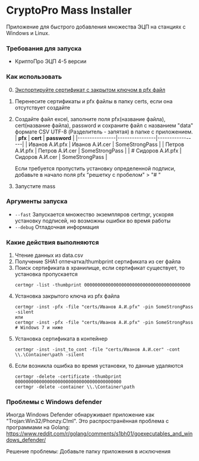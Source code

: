 # CryptoPro Mass Installer
Приложение для быстрого добавления множества ЭЦП на станциях с Windows и Linux.

### Требования для запуска

- КриптоПро ЭЦП 4-5 версии

### Как использовать

0. [Экспортируйте сертификат с закрытом ключом в pfx файл](https://support.kontur.ru/ca/38782-kopirovanie_kontejnera_s_sertifikatom_na_dr#header_ad9459fa9)
1. Перенесите сертификаты и pfx файлы в папку certs, если она отсутствует создайте
2. Создайте файл excel, заполните поля pfx(название файла), cert(название файла), password и сохраните файл с названием "data" формате CSV UTF-8 (Разделитель - запятая) в папке с приложением.
    | **pfx**        | **cert**       | **password**    |
    |----------------|----------------|-----------------|
    | Иванов А.И.pfx | Иванов А.И.cer | SomeStrongPass |
    | Петров А.И.pfx | Петров А.И.cer | SomeStrongPass |
    | # Сидоров А.И.pfx | Сидоров А.И.cer | SomeStrongPass |
  
    Если требуется пропустить установку определенной подписи, добавьте в начало поля pfx "решетку с пробелом" > "# "

3. Запустите mass

### Аргументы запуска
- ```--fast``` Запускается множество экземпляров certmgr, ускоряя установку подписей, но возможны ошибки во время работы
- `--debug`  Отладочная информация 

### Какие действия выполняются

1. Чтение данных из data.csv
2. Получение SHA1 отпечатка/thumbprint сертификата из cer файла
3. Поиск сертификата в хранилище, если сертификат существует, то установка пропускается
   ```shell
   certmgr -list -thumbprint 0000000000000000000000000000000000000000
   ```
4. Установка закрытого ключа из pfx файла
   ```shell
   certmgr -inst -pfx -file "certs/Иванов А.И.pfx" -pin SomeStrongPass -silent
   или
   certmgr -inst -pfx -file "certs/Иванов А.И.pfx" -pin SomeStrongPass # Windows 7 и ниже
   ```
5. Установка сертификата в контейнер
   ```
   certmgr -inst -inst_to_cont -file "certs/Иванов А.И.cer" -cont \\.\Container\path -silent
   ```
6. Если возникла ошибка во время установки, то данные удаляются
   ```
   certmgr -delete -certificate -thumbprint 0000000000000000000000000000000000000000
   certmgr -delete -container \\.\Container\path
   ```

### Проблемы с Windows defender

Иногда Windows Defender обнаруживает приложение как "Trojan:Win32/Phonzy.C!ml". Это распространённая проблема с программами на Golang: https://www.reddit.com/r/golang/comments/s1bh01/goexecutables_and_windows_defender/

Решение проблемы: Добавьте папку приложения в исключения
